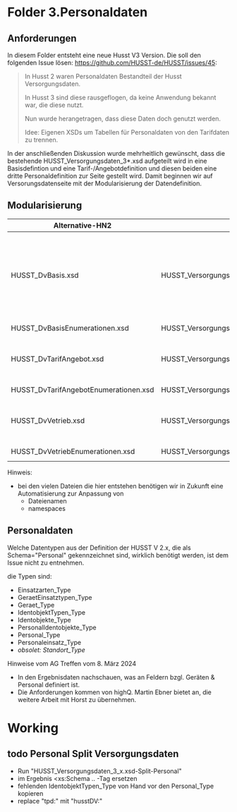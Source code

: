 # Folder 3.Personaldaten

## Anforderungen

In diesem Folder entsteht eine neue Husst V3 Version.
Die soll den folgenden Issue lösen: https://github.com/HUSST-de/HUSST/issues/45:

>In Husst 2 waren Personaldaten Bestandteil der Husst Versorgungsdaten.
>
>In Husst 3 sind diese rausgeflogen, da keine Anwendung bekannt war, die diese nutzt.
>
>Nun wurde herangetragen, dass diese Daten doch genutzt werden.
>
>Idee: Eigenen XSDs um Tabellen für Personaldaten von den Tarifdaten zu trennen.

In der anschließenden Diskussion wurde mehrheitlich gewünscht, dass die bestehende HUSST_Versorgungsdaten_3*.xsd aufgeteilt wird in eine Basisdefintion und eine Tarif-/Angebotdefinition und diesen beiden eine dritte Personaldefinition zur Seite gestellt wird. Damit beginnen wir auf Versorungsdatenseite mit der Modularisierung der Datendefinition.

## Modularisierung 

|Alternative-HN2|Alternative-HN|Modulname (AG-2024-03-08)|Modulname (Initial)|Schemata|
|---------|---------|---------|---------|------------|
|HUSST_DvBasis.xsd|HUSST_VersorgungsdatenBasis.xsd|HUSST_Basisversorgungsdaten.xsd|HUSST_Basisversorgungsdaten.xsd|<ul><li>Technisch<br/>fachlich unspezifische Datenstrukturen</li> <li>Intermodal<br/>fachlich modulübergreifende Datenstrukturen</li></ul>|
|HUSST_DvBasisEnumerationen.xsd|HUSST_VersorgungsdatenBasisEnumerationen.xsd| | | Enumerationstypen: ```ID_<Datentyp>HUSST_Type```|
|HUSST_DvTarifAngebot.xsd|HUSST_VersorgungsdatenTarifAngebot.xsd|HUSST_TarifAngebotsversorgungsdaten.xsd|HUSST_Versorgungsdaten.xsd <i>(referenziert HUSST_Basisversorgungsdaten.xsd)</i>| <ul><li>Tarif</li> <li>Streckentarif</li> <li>Angebot</li></ul>|
|HUSST_DvTarifAngebotEnumerationen.xsd|HUSST_VersorgungsdatenTarifAngebotEnumerationen.xsd| | | Enumerationstypen: ```ID_<Datentyp>HUSST_Type``` |
|HUSST_DvVetrieb.xsd|HUSST_VersorgungsdatenVetriebsakteure.xsd|HUSST_Vetriebsstellenversorgungsdaten.xsd|HUSST_Personaldaten.xsd <i>(referenziert HUSST_Basisversorgungsdaten.xsd)</i>| <ul><li>Personal</li> <li>Identifikation</li> <li>Geräte</li></ul>|
|HUSST_DvVetriebEnumerationen.xsd|HUSST_VersorgungsdatenVetriebsakteureEnumerationen.xsd| | | Enumerationstypen: ```ID_<Datentyp>HUSST_Type``` |


Hinweis:
* bei den vielen Dateien die hier entstehen benötigen wir in Zukunft eine Automatisierung zur Anpassung von 
  * Dateienamen
  * namespaces

## Personaldaten

Welche Datentypen aus der Definition der HUSST V 2.x, die als Schema="Personal" gekennzeichnet sind, wirklich benötigt werden, ist dem Issue nicht zu entnehmen.

die Typen sind:
* Einsatzarten_Type
* GeraetEinsatztypen_Type
* Geraet_Type
* IdentobjektTypen_Type
* Identobjekte_Type
* PersonalIdentobjekte_Type
* Personal_Type
* Personaleinsatz_Type
* <i>obsolet: Standort_Type</i>

Hinweise vom AG Treffen vom 8. März 2024
* In den Ergebnisdaten nachschauen, was an Feldern bzgl. Geräten & Personal definiert ist.
* Die Anforderungen kommen von highQ. Martin Ebner bietet an, die weitere Arbeit mit Horst zu übernehmen.


# Working
## todo Personal Split Versorgungsdaten
* Run "HUSST_Versorgungsdaten_3_x.xsd-Split-Personal"
* im Ergebnis <xs:Schema .. -Tag ersetzen
* fehlenden IdentobjektTypen_Type von Hand vor den Personal_Type kopieren
* replace "tpd:" mit "husstDV:"

